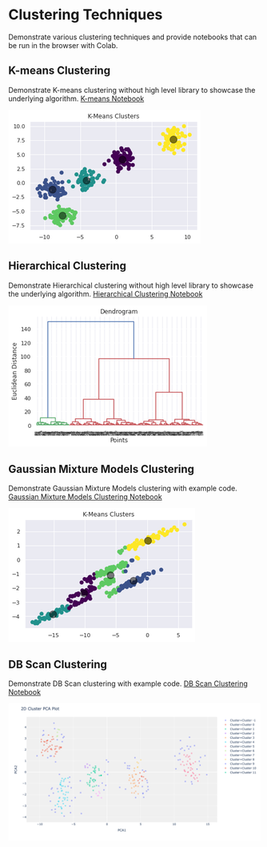 # Clustering Techniques

Demonstrate various clustering techniques and provide notebooks that can be run in the browser with Colab. 

## K-means Clustering
Demonstrate K-means clustering without high level library to showcase the underlying algorithm. [K-means Notebook](https://github.com/coryroyce/code_assignments/blob/main/211127_Clustering_Techniques/K_Means_Clustering_Cory_Randolph.ipynb)

![](https://github.com/coryroyce/code_assignments/blob/main/211127_Clustering_Techniques/reference/Kmeans_plot.png)

## Hierarchical Clustering
Demonstrate Hierarchical clustering without high level library to showcase the underlying algorithm. [Hierarchical Clustering Notebook](https://github.com/coryroyce/code_assignments/blob/main/211127_Clustering_Techniques/Hierarchical_Clustering_Cory_Randolph.ipynb)

![](https://github.com/coryroyce/code_assignments/blob/main/211127_Clustering_Techniques/reference/Hierarchical_Plot.png)

## Gaussian Mixture Models Clustering
Demonstrate Gaussian Mixture Models clustering with example code. [Gaussian Mixture Models Clustering Notebook](https://github.com/coryroyce/code_assignments/blob/main/211127_Clustering_Techniques/Gaussian_Mixture_Clustering_Cory_Randolph.ipynb)

![](https://github.com/coryroyce/code_assignments/blob/main/211127_Clustering_Techniques/reference/GMM_Plot.png)

## DB Scan Clustering
Demonstrate DB Scan clustering with example code. [DB Scan Clustering Notebook](https://github.com/coryroyce/code_assignments/blob/main/211127_Clustering_Techniques/DB_Scan_Clustering_Cory_Randolph.ipynb)

![](https://github.com/coryroyce/code_assignments/blob/main/211127_Clustering_Techniques/reference/DB_Scan_Plot.png)
